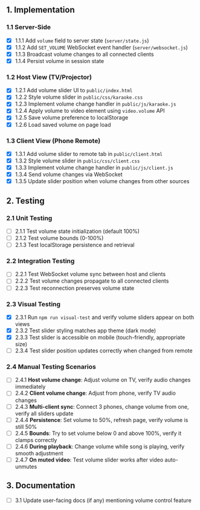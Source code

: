 ## 1. Implementation

### 1.1 Server-Side
- [x] 1.1.1 Add `volume` field to server state (`server/state.js`)
- [x] 1.1.2 Add `SET_VOLUME` WebSocket event handler (`server/websocket.js`)
- [x] 1.1.3 Broadcast volume changes to all connected clients
- [x] 1.1.4 Persist volume in session state

### 1.2 Host View (TV/Projector)
- [x] 1.2.1 Add volume slider UI to `public/index.html`
- [x] 1.2.2 Style volume slider in `public/css/karaoke.css`
- [x] 1.2.3 Implement volume change handler in `public/js/karaoke.js`
- [x] 1.2.4 Apply volume to video element using `video.volume` API
- [x] 1.2.5 Save volume preference to localStorage
- [x] 1.2.6 Load saved volume on page load

### 1.3 Client View (Phone Remote)
- [x] 1.3.1 Add volume slider to remote tab in `public/client.html`
- [x] 1.3.2 Style volume slider in `public/css/client.css`
- [x] 1.3.3 Implement volume change handler in `public/js/client.js`
- [x] 1.3.4 Send volume changes via WebSocket
- [x] 1.3.5 Update slider position when volume changes from other sources

## 2. Testing

### 2.1 Unit Testing
- [ ] 2.1.1 Test volume state initialization (default 100%)
- [ ] 2.1.2 Test volume bounds (0-100%)
- [ ] 2.1.3 Test localStorage persistence and retrieval

### 2.2 Integration Testing
- [ ] 2.2.1 Test WebSocket volume sync between host and clients
- [ ] 2.2.2 Test volume changes propagate to all connected clients
- [ ] 2.2.3 Test reconnection preserves volume state

### 2.3 Visual Testing
- [x] 2.3.1 Run `npm run visual-test` and verify volume sliders appear on both views
- [x] 2.3.2 Test slider styling matches app theme (dark mode)
- [x] 2.3.3 Test slider is accessible on mobile (touch-friendly, appropriate size)
- [ ] 2.3.4 Test slider position updates correctly when changed from remote

### 2.4 Manual Testing Scenarios
- [ ] 2.4.1 **Host volume change**: Adjust volume on TV, verify audio changes immediately
- [ ] 2.4.2 **Client volume change**: Adjust from phone, verify TV audio changes
- [ ] 2.4.3 **Multi-client sync**: Connect 3 phones, change volume from one, verify all sliders update
- [ ] 2.4.4 **Persistence**: Set volume to 50%, refresh page, verify volume is still 50%
- [ ] 2.4.5 **Bounds**: Try to set volume below 0 and above 100%, verify it clamps correctly
- [ ] 2.4.6 **During playback**: Change volume while song is playing, verify smooth adjustment
- [ ] 2.4.7 **On muted video**: Test volume slider works after video auto-unmutes

## 3. Documentation
- [ ] 3.1 Update user-facing docs (if any) mentioning volume control feature
